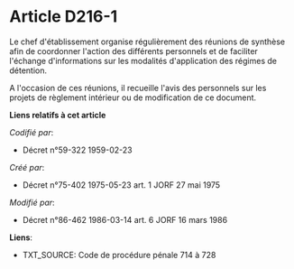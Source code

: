 # Article D216-1

Le chef d'établissement organise régulièrement des réunions de synthèse afin de coordonner l'action des différents personnels
et de faciliter l'échange d'informations sur les modalités d'application des régimes de détention.

A l'occasion de ces réunions, il recueille l'avis des personnels sur les projets de règlement intérieur ou de modification de
ce document.

**Liens relatifs à cet article**

_Codifié par_:

  - Décret n°59-322 1959-02-23

_Créé par_:

  - Décret n°75-402 1975-05-23 art. 1 JORF 27 mai 1975

_Modifié par_:

  - Décret n°86-462 1986-03-14 art. 6 JORF 16 mars 1986

**Liens**:

  - TXT_SOURCE: Code de procédure pénale 714 à 728
